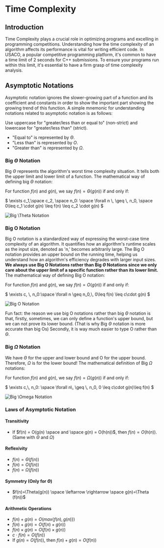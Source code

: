 # Time Complexity

## Introduction

Time Complexity plays a crucial role in optimizing programs and excelling in programming competitions. Understanding how the time complexity of an algorithm affects its performance is vital for writing efficient code. In USACO, a popular competitive programming platform, it's common to have a time limit of 2 seconds for C++ submissions. To ensure your programs run within this limit, it's essential to have a firm grasp of time complexity analysis.

## Asymptotic Notations

Asymptotic notation ignores the slower-growing part of a function and its coefficient and constants in order to show the important part showing the growing trend of this function.
A simple mnemonic for understanding notations related to asymptotic notation is as follows:

Use uppercase for "greater/less than or equal to" (non-strict) and lowercase for "greater/less than" (strict).
- "Equal to" is represented by $\Theta$.
- "Less than" is represented by $O$.
- "Greater than" is represented by $\Omega$.

### Big $`\Theta`$ Notation
Big $\Theta$ represents the algorithm's worst time complexity situation. It tells both the upper limit and lower limit of a function. The mathematical way of defining big $\Theta$ notation:

For function $f(n)$ and $g(n)$, we say $f(n) = \Theta(g(n))$ if and only if:

$`
\exists c_1,\space c_2, \space n_0: \space \forall n \, \geq  \, n_0, \space 0\leq c_1 \cdot g(n) \leq f(n) \leq c_2 \cdot g(n)
`$

![Big $`\Theta`$ Notation](/images/Time_Complexity_Theta)

### Big O Notation

Big O notation is a standardized way of expressing the worst-case time complexity of an algorithm. It quantifies how an algorithm's runtime scales as the input size, denoted as 'n,' becomes arbitrarily large. The Big O notation provides an upper bound on the running time, helping us understand how an algorithm's efficiency degrades with larger input sizes. **We always use Big O Notations rather than Big $\Theta$ Notations since we only care about the upper limit of a specific function rather than its lower limit.** The mathematical way of defining Big O notation:

For function $f(n)$ and $g(n)$, we say $f(n) = O(g(n))$ if and only if:

$`
\exists c, \, n_0:\space \forall n \geq n_0,\, 0\leq f(n) \leq c\cdot g(n)
`$

![Big O Notation](/images/Time_Complexity_O)

Fun fact: the reason we use big O notations rather than big $\Theta$ notation is that, firstly, sometimes, we can only define a function's upper bound, but we can not prove its lower bound. (That is why Big $\Theta$ notation is more accurate than big Os) Secondly, it is way much easier to type O rather than $\Theta$.

### Big $\Omega$ Notation

We have $\Theta$ for the upper and lower bound and O for the upper bound. Therefore, $\Omega$ is for the lower bound! The mathematical definition of Big $\Omega$ notations: 

For function $f(n)$ and $g(n)$, we say $f(n) = \Omega (g(n))$ if and only if:

$`
\exists c,\, n_0: \space \forall n\, \geq \, n_0, 0 \leq c\cdot g(n)\leq f(n)
`$

![Big $`\Omega`$ Notation](/images/Time_Complexity_Omega)

### Laws of Asymptotic Notation

#### Transitivity
- If $f(n) = O(g(n) \space and \space g(n) = O(h(n))$, then $f(n) = O(h(n))$. (Same with $\Theta$ and $\Omega$)

#### Reflexivity
- $f(n) = \Theta (f(n))$
- $f(n) = O(f(n))$
- $f(n) = \Omega (f(n))$

#### Symmetry (Only for $\Theta$)
- $f(n)=\Theta(g(n)) \space \leftarrow \rightarrow \space g(n)=\Theta (f(n))$

#### Arithmetic Operations
- $f(n) + g(n) = O(max\{f(n), g(n)\})$
- $f(n) + g(n) = O(f(n) + g(n))$
- $f(n) \times g(n) = O(f(n) \times g(n))$
- $c \cdot f(n) = O(f(n))$
- If $g(n) = O(f(n))$, then $f(n) + g(n) = O(f(n))$    






